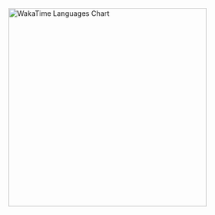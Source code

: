 <div>
<img src="https://wakatime.com/share/@kateswanson/e92f7d4a-c80d-49fc-b4d3-b9901001b327.svg" alt="WakaTime Languages Chart" width="400"/>

